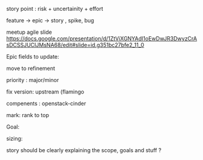 

story point : risk + uncertainity + effort


feature -> epic -> story , spike, bug


meetup agile slide
https://docs.google.com/presentation/d/1ZtViXGNYAdI1oEwDwJR3DwyzCrAsDCSSJUCIJMsNA68/edit#slide=id.g351bc27bfe2_11_0




Epic fields to update:

move to refinement

priority : major/minor



fix version: upstream (flamingo

compenents : openstack-cinder


mark:
 rank to top

Goal:


sizing:

  story should be clearly explaining the scope, goals and stuff ? 
